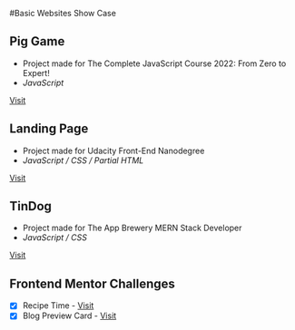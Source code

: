 #Basic Websites Show Case


## Pig Game
- Project made for The Complete JavaScript Course 2022: From Zero to Expert!
- *JavaScript*

[Visit](https://noirl01.github.io/piggame/index.html)
## Landing Page
- Project made for Udacity Front-End Nanodegree
- *JavaScript / CSS / Partial HTML*

[Visit](https://noirl01.github.io/landingpage/index.html)
## TinDog
- Project made for The App Brewery MERN Stack Developer
- *JavaScript / CSS*

[Visit](https://noirl01.github.io/tindog/index.html)

## Frontend Mentor Challenges

- [x] Recipe Time - [Visit](https://noirl01.github.io/frontmentor-challenges/recipe-time/)
- [x] Blog Preview Card - [Visit](https://noirl01.github.io/frontmentor-challenges/blog-preview-card/)
